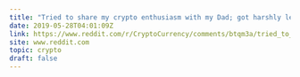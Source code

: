 ```yaml
---
title: "Tried to share my crypto enthusiasm with my Dad; got harshly lectured about how crypto is a scam and he is “very disappointed in me”."
date: 2019-05-28T04:01:09Z
link: https://www.reddit.com/r/CryptoCurrency/comments/btqm3a/tried_to_share_my_crypto_enthusiasm_with_my_dad/?utm_medium=RSS&utm_source=hune
site: www.reddit.com
topic: crypto
draft: false
---
```


